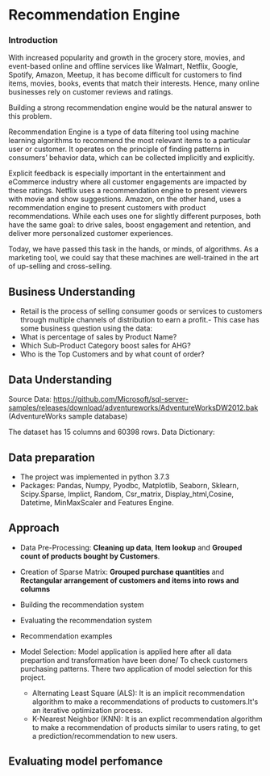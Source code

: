 # Recommendation Engine


### Introduction
With increased popularity and growth in the grocery store, movies, and event-based online and offline services like Walmart, Netflix, Google, Spotify, Amazon, Meetup, it has become difficult for customers to find items, movies, books, events that match their interests. Hence, many online businesses rely on customer reviews and ratings.

Building a strong recommendation engine would be the natural answer to this problem. 

Recommendation Engine is a type of data filtering tool using machine learning algorithms to recommend the most relevant items to a particular user or customer. It operates on the principle of finding patterns in consumers’ behavior data, which can be collected implicitly and explicitly.

Explicit feedback is especially important in the entertainment and eCommerce industry where all customer engagements are impacted by these ratings. Netflix uses a recommendation engine to present viewers with movie and show suggestions. Amazon, on the other hand, uses a recommendation engine to present customers with product recommendations. While each uses one for slightly different purposes, both have the same goal: to drive sales, boost engagement and retention, and deliver more personalized customer experiences.

Today, we have passed this task in the hands, or minds, of algorithms. As a marketing tool, we could say that these machines are well-trained in the art of up-selling and cross-selling.

 ## Business Understanding
 - Retail is the process of selling consumer goods or services to customers through multiple channels of distribution to earn a profit.- This case has some business question using the data:
- What is percentage of sales by Product Name?
- Which Sub-Product Category boost sales for AHG?
- Who is the Top Customers and by what count of order?

## Data Understanding

Source Data: https://github.com/Microsoft/sql-server-samples/releases/download/adventureworks/AdventureWorksDW2012.bak (AdventureWorks sample database)

The dataset has 15 columns and 60398 rows.
Data Dictionary:

 ## Data preparation
 -  The project was implemented in python 3.7.3
 -  Packages: Pandas, Numpy, Pyodbc, Matplotlib, Seaborn, Sklearn, Scipy.Sparse, Implict, Random, Csr_matrix, Display_html,Cosine, Datetime, MinMaxScaler  and Features Engine.
    
 ## Approach
 
 - Data Pre-Processing: **Cleaning up data**, **Item lookup** and **Grouped count of products bought by Customers**.
 - Creation of Sparse Matrix: **Grouped purchase quantities** and **Rectangular arrangement of customers and items into rows and columns**
 - Building the recommendation system
 - Evaluating the recommendation system
 - Recommendation examples
 
 - Model Selection:  Model application is applied here after all data prepartion and transformation have been done/ To check customers purchasing patterns. There two application    of model selection for this project.
      * Alternating Least Square (ALS): It is an implicit recommendation algorithm to make a recommendations of products to customers.It's an iterative optimization process.
      * K-Nearest Neighbor (KNN): It is an explict recommendation algorithm  to make a recommendation of products similar to users rating, to get a prediction/recommendation to         new users.
     
  ## Evaluating model perfomance
